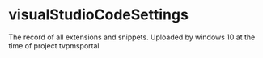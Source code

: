 # visualStudioCodeSettings
The record of all extensions and snippets. Uploaded by windows 10 at the time of project tvpmsportal
